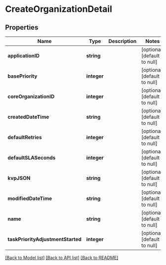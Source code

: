 # CreateOrganizationDetail

## Properties
Name | Type | Description | Notes
------------ | ------------- | ------------- | -------------
**applicationID** | **string** |  | [optional] [default to null]
**basePriority** | **integer** |  | [optional] [default to null]
**coreOrganizationID** | **integer** |  | [optional] [default to null]
**createdDateTime** | **string** |  | [optional] [default to null]
**defaultRetries** | **integer** |  | [optional] [default to null]
**defaultSLASeconds** | **integer** |  | [optional] [default to null]
**kvpJSON** | **string** |  | [optional] [default to null]
**modifiedDateTime** | **string** |  | [optional] [default to null]
**name** | **string** |  | [optional] [default to null]
**taskPriorityAdjustmentStarted** | **integer** |  | [optional] [default to null]

[[Back to Model list]](../README.md#documentation-for-models) [[Back to API list]](../README.md#documentation-for-api-endpoints) [[Back to README]](../README.md)


